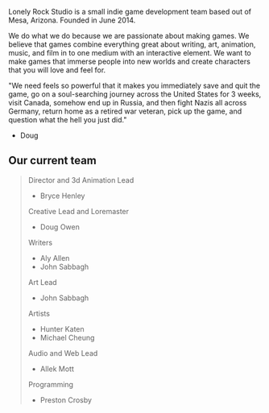 Lonely Rock Studio is a small indie game development team based out of Mesa, Arizona.   Founded in June 2014.

We do what we do because we are passionate about making games. We believe that games combine everything great about writing, art, animation, music, and film in to one medium with an interactive element. We want to make games that immerse people into new worlds and create characters that you will love and feel for.

"We need feels so powerful that it makes you immediately save and quit the game, go on a soul-searching journey across the United States for 3 weeks, visit Canada, somehow end up in Russia, and then fight Nazis all across Germany, return home as a retired war veteran, pick up the game, and question what the hell you just did."
- Doug

## Our current team
>Director and 3d Animation Lead  
>
>-  Bryce Henley
>  
>Creative Lead and Loremaster  
>
>-  Doug Owen  
>
>Writers
>  
>-  Aly Allen  
>-  John Sabbagh
>
>Art Lead  
>
>-  John Sabbagh
>
>Artists  
>
>-  Hunter Katen
>-  Michael Cheung  
>
>Audio and Web Lead
>
>-  Allek Mott  
>
>Programming
>
>-  Preston Crosby  
>
